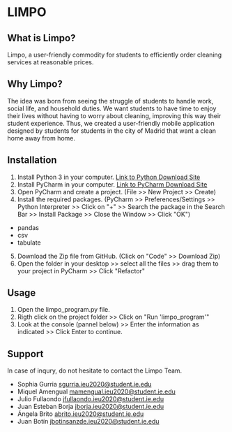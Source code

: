 # LIMPO
## What is Limpo?
Limpo, a user-friendly commodity for students to efficiently order cleaning services at reasonable prices.

## Why Limpo?
The idea was born from seeing the struggle of students to handle work, social life, and household duties. We want students to have time to enjoy their lives without having to worry about cleaning, improving this way their student experience. Thus, we created a user-friendly mobile application designed by students for students in the city of Madrid that want a clean home away from home. 

## Installation
1. Install Python 3 in your computer. [Link to Python Download Site](https://www.python.org/downloads/)
2. Install PyCharm in your computer. [Link to PyCharm Download Site](https://www.jetbrains.com/pycharm/download/#section=mac)
3. Open PyCharm and create a project. (File >> New Project >> Create)
4. Install the required packages. (PyCharm >> Preferences/Settings >> Python Interpreter >> Click on "+" >> Search the package in the Search Bar >> Install Package >> Close the Window >> Click "OK")
 - pandas
 - csv
 - tabulate
 5. Download the Zip file from GitHub. (Click on "Code" >> Download Zip)
 6. Open the folder in your desktop >> select all the files >> drag them to your project in PyCharm >> Click "Refactor"
 
 ## Usage
 1. Open the limpo_program.py file. 
 2. Rigth click on the project folder >> Click on "Run 'limpo_program'"
 3. Look at the console (pannel below) >> Enter the information as indicated >> Click Enter to continue.

## Support 
In case of inqury, do not hesitate to contact the Limpo Team.
- Sophia Gurria sgurria.ieu2020@student.ie.edu
- Miquel Amengual mamengual.ieu2020@student.ie.edu
- Julio Fullaondo jfullaondo.ieu2020@student.ie.edu
- Juan Esteban Borja jborja.ieu2020@student.ie.edu
- Ángela Brito abrito.ieu2020@student.ie.edu
- Juan Botín jbotinsanzde.ieu2020@student.ie.edu

